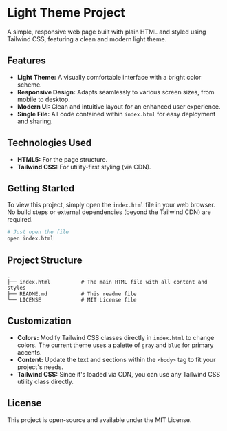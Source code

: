 # Light Theme Project

A simple, responsive web page built with plain HTML and styled using Tailwind CSS, featuring a clean and modern light theme.

## Features

- **Light Theme:** A visually comfortable interface with a bright color scheme.
- **Responsive Design:** Adapts seamlessly to various screen sizes, from mobile to desktop.
- **Modern UI:** Clean and intuitive layout for an enhanced user experience.
- **Single File:** All code contained within `index.html` for easy deployment and sharing.

## Technologies Used

- **HTML5:** For the page structure.
- **Tailwind CSS:** For utility-first styling (via CDN).

## Getting Started

To view this project, simply open the `index.html` file in your web browser. No build steps or external dependencies (beyond the Tailwind CDN) are required.

```bash
# Just open the file
open index.html
```

## Project Structure

```
.                       
├── index.html          # The main HTML file with all content and styles
├── README.md           # This readme file
└── LICENSE             # MIT License file
```

## Customization

- **Colors:** Modify Tailwind CSS classes directly in `index.html` to change colors. The current theme uses a palette of `gray` and `blue` for primary accents.
- **Content:** Update the text and sections within the `<body>` tag to fit your project's needs.
- **Tailwind CSS:** Since it's loaded via CDN, you can use any Tailwind CSS utility class directly.

## License

This project is open-source and available under the MIT License.